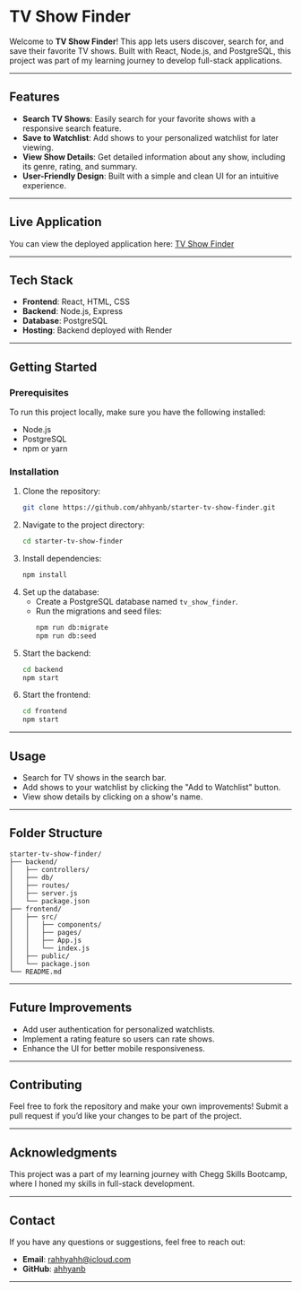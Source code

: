 
# TV Show Finder

Welcome to **TV Show Finder**! This app lets users discover, search for, and save their favorite TV shows. Built with React, Node.js, and PostgreSQL, this project was part of my learning journey to develop full-stack applications.

---

## Features
- **Search TV Shows**: Easily search for your favorite shows with a responsive search feature.
- **Save to Watchlist**: Add shows to your personalized watchlist for later viewing.
- **View Show Details**: Get detailed information about any show, including its genre, rating, and summary.
- **User-Friendly Design**: Built with a simple and clean UI for an intuitive experience.

---

## Live Application
You can view the deployed application here: [TV Show Finder](https://starter-tv-show-finder-1.onrender.com/)

---

## Tech Stack
- **Frontend**: React, HTML, CSS
- **Backend**: Node.js, Express
- **Database**: PostgreSQL
- **Hosting**: Backend deployed with Render

---

## Getting Started

### Prerequisites
To run this project locally, make sure you have the following installed:
- Node.js
- PostgreSQL
- npm or yarn

### Installation

1. Clone the repository:
   ```bash
   git clone https://github.com/ahhyanb/starter-tv-show-finder.git
   ```
2. Navigate to the project directory:
   ```bash
   cd starter-tv-show-finder
   ```
3. Install dependencies:
   ```bash
   npm install
   ```
4. Set up the database:
   - Create a PostgreSQL database named `tv_show_finder`.
   - Run the migrations and seed files:
     ```bash
     npm run db:migrate
     npm run db:seed
     ```
5. Start the backend:
   ```bash
   cd backend
   npm start
   ```
6. Start the frontend:
   ```bash
   cd frontend
   npm start
   ```

---

## Usage
- Search for TV shows in the search bar.
- Add shows to your watchlist by clicking the "Add to Watchlist" button.
- View show details by clicking on a show's name.

---

## Folder Structure
```
starter-tv-show-finder/
├── backend/
│   ├── controllers/
│   ├── db/
│   ├── routes/
│   ├── server.js
│   └── package.json
├── frontend/
│   ├── src/
│   │   ├── components/
│   │   ├── pages/
│   │   ├── App.js
│   │   └── index.js
│   ├── public/
│   └── package.json
└── README.md
```

---

## Future Improvements
- Add user authentication for personalized watchlists.
- Implement a rating feature so users can rate shows.
- Enhance the UI for better mobile responsiveness.

---

## Contributing
Feel free to fork the repository and make your own improvements! Submit a pull request if you’d like your changes to be part of the project.

---

## Acknowledgments
This project was a part of my learning journey with Chegg Skills Bootcamp, where I honed my skills in full-stack development.

---

## Contact
If you have any questions or suggestions, feel free to reach out:
- **Email**: rahhyahh@icloud.com
- **GitHub**: [ahhyanb](https://github.com/ahhyanb)

---
